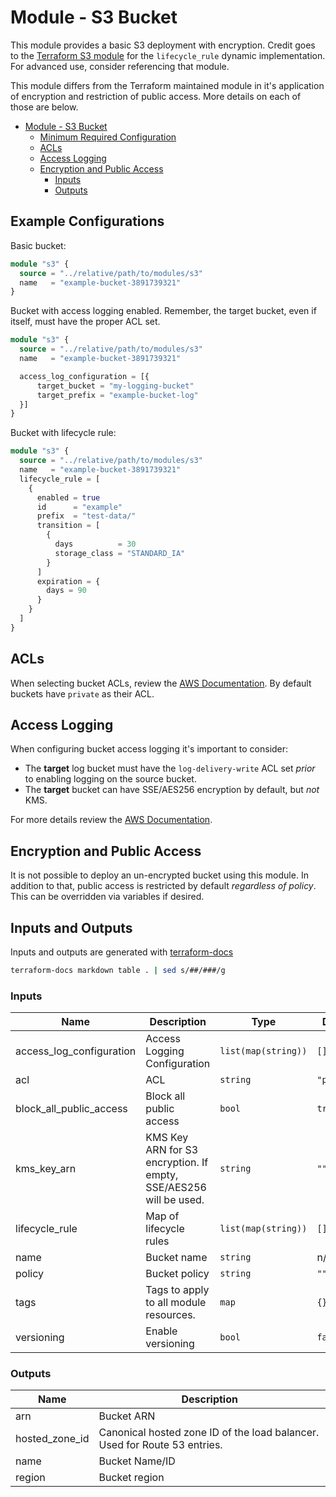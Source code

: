 # Module - S3 Bucket

This module provides a basic S3 deployment with encryption.   Credit goes to the [Terraform S3 module](https://github.com/terraform-aws-modules/terraform-aws-s3-bucket) for the `lifecycle_rule` dynamic implementation.   For advanced use, consider referencing that module.

This module differs from the Terraform maintained module in it's application of encryption and restriction of public access.  More details on each of those are below.

- [Module - S3 Bucket](#module---s3-bucket)
  - [Minimum Required Configuration](#minimum-required-configuration)
  - [ACLs](#acls)
  - [Access Logging](#access-logging)
  - [Encryption and Public Access](#encryption-and-public-access)
    - [Inputs](#inputs)
    - [Outputs](#outputs)

## Example Configurations

Basic bucket:

```terraform
module "s3" {
  source = "../relative/path/to/modules/s3"
  name   = "example-bucket-3891739321"
}
```

Bucket with access logging enabled.  Remember, the target bucket, even if itself, must have the proper ACL set.

```terraform
module "s3" {
  source = "../relative/path/to/modules/s3"
  name   = "example-bucket-3891739321"

  access_log_configuration = [{
      target_bucket = "my-logging-bucket"
      target_prefix = "example-bucket-log"
  }]
}
```

Bucket with lifecycle rule:

```terraform
module "s3" {
  source = "../relative/path/to/modules/s3"
  name   = "example-bucket-3891739321"
  lifecycle_rule = [
    {
      enabled = true
      id      = "example"
      prefix  = "test-data/"
      transition = [
        {
          days          = 30
          storage_class = "STANDARD_IA"
        }
      ]
      expiration = {
        days = 90
      }
    }
  ]
}
```

## ACLs

When selecting bucket ACLs, review the [AWS Documentation](https://docs.aws.amazon.com/AmazonS3/latest/dev/acl-overview.html#canned-acl).  By default buckets have `private` as their ACL.

## Access Logging

When configuring bucket access logging it's important to consider:

- The **target** log bucket must have the `log-delivery-write` ACL set _prior_ to enabling logging on the source bucket.
- The **target** bucket can have SSE/AES256 encryption by default, but _not_ KMS.

For more details review the [AWS Documentation](https://docs.aws.amazon.com/AmazonS3/latest/dev/ServerLogs.html#server-access-logging-overview).

## Encryption and Public Access

It is not possible to deploy an un-encrypted bucket using this module.  In addition to that, public access is restricted by default _regardless of policy_.  This can be overridden via variables if desired.

## Inputs and Outputs

Inputs and outputs are generated with [terraform-docs](https://github.com/segmentio/terraform-docs)

```bash
terraform-docs markdown table . | sed s/##/###/g
```

### Inputs

| Name | Description | Type | Default | Required |
|------|-------------|------|---------|:-----:|
| access\_log\_configuration | Access Logging Configuration | `list(map(string))` | `[]` | no |
| acl | ACL | `string` | `"private"` | no |
| block\_all\_public\_access | Block all public access | `bool` | `true` | no |
| kms\_key\_arn | KMS Key ARN for S3 encryption.  If empty, SSE/AES256 will be used. | `string` | `""` | no |
| lifecycle\_rule | Map of lifecycle rules | `list(map(string))` | `[]` | no |
| name | Bucket name | `string` | n/a | yes |
| policy | Bucket policy | `string` | `""` | no |
| tags | Tags to apply to all module resources. | `map` | `{}` | no |
| versioning | Enable versioning | `bool` | `false` | no |

### Outputs

| Name | Description |
|------|-------------|
| arn | Bucket ARN |
| hosted\_zone\_id | Canonical hosted zone ID of the load balancer.  Used for Route 53 entries. |
| name | Bucket Name/ID |
| region | Bucket region |
